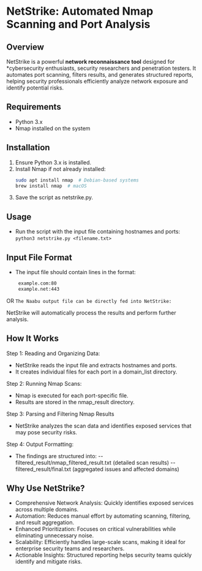 # NetStrike: Automated Nmap Scanning and Port Analysis

## Overview

NetStrike is a powerful **network reconnaissance tool** designed for *cybersecurity enthusiasts, security researchers and penetration testers. It automates port scanning, filters results, and generates structured reports, helping security professionals efficiently analyze network exposure and identify potential risks.

## Requirements

- Python 3.x
- Nmap installed on the system

## Installation

1. Ensure Python 3.x is installed.
2. Install Nmap if not already installed:
   ```sh
   sudo apt install nmap  # Debian-based systems
   brew install nmap  # macOS
3. Save the script as netstrike.py.

## Usage

- Run the script with the input file containing hostnames and ports:
 ``` python3 netstrike.py <filename.txt> ```

## Input File Format
- The input file should contain lines in the format:
  ``` file.txt 
   example.com:80  
   example.net:443
 OR
   ``` The Naabu output file can be directly fed into NetStrike: ```
   
NetStrike will automatically process the results and perform further analysis.

## How It Works
Step 1: Reading and Organizing Data:
  - NetStrike reads the input file and extracts hostnames and ports.
  - It creates individual files for each port in a domain_list directory.
    
Step 2: Running Nmap Scans:
  - Nmap is executed for each port-specific file.
  - Results are stored in the nmap_result directory.
    
Step 3: Parsing and Filtering Nmap Results
  - NetStrike analyzes the scan data and identifies exposed services that may pose security risks.

Step 4: Output Formatting:
  - The findings are structured into:
      -- filtered_result/nmap_filtered_result.txt (detailed scan results)
      -- filtered_result/final.txt (aggregated issues and affected domains)


## Why Use NetStrike?
- Comprehensive Network Analysis: Quickly identifies exposed services across multiple domains.
- Automation: Reduces manual effort by automating scanning, filtering, and result aggregation.
- Enhanced Prioritization: Focuses on critical vulnerabilities while eliminating unnecessary noise.
- Scalability: Efficiently handles large-scale scans, making it ideal for enterprise security teams and researchers.
- Actionable Insights: Structured reporting helps security teams quickly identify and mitigate risks.
